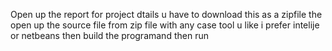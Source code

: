 Open up the report for project dtails 
u have to download this as a zipfile the open up the source file from zip file with any case tool u like i prefer intelije or netbeans then build the programand then run
